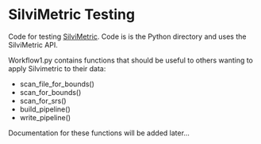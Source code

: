 # SilviMetric Testing
Code for testing [SilviMetric](https://github.com/hobuinc/silvimetric). Code is is the Python directory and uses the SilviMetric API.

Workflow1.py contains functions that should be useful to others wanting to apply Silvimetric to their data:
* scan_file_for_bounds()
* scan_for_bounds()
* scan_for_srs()
* build_pipeline()
* write_pipeline()

Documentation for these functions will be added later...
